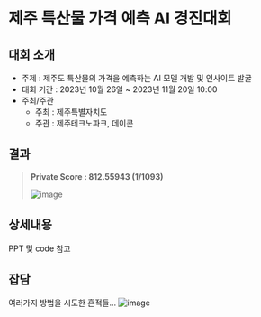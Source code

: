 # 제주 특산물 가격 예측 AI 경진대회

## 대회 소개
- 주제 : 제주도 특산물의 가격을 예측하는 AI 모델 개발 및 인사이트 발굴
- 대회 기간 : 2023년 10월 26일 ~ 2023년 11월 20일 10:00
- 주최/주관
  - 주최 : 제주특별자치도
  - 주관 : 제주테크노파크, 데이콘

## 결과
> **Private Score : 812.55943 (**1/1093**)**
> 
> ![image](https://github.com/baesooyeon/Jeju_ts_forecasting/assets/102578702/e11daffd-3a6a-4396-b770-6b7e7ed902ca)

## 상세내용
PPT 및 code 참고

## 잡담
여러가지 방법을 시도한 흔적들...
![image](https://github.com/baesooyeon/Dacon_Jeju_ts_forecasting/assets/102578702/56e35327-2319-443b-8292-fda84d14c422)



